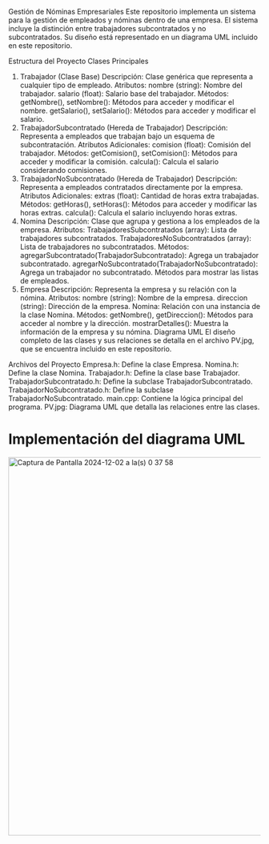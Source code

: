 Gestión de Nóminas Empresariales
Este repositorio implementa un sistema para la gestión de empleados y nóminas dentro de una empresa. El sistema incluye la distinción entre trabajadores subcontratados y no subcontratados. Su diseño está representado en un diagrama UML incluido en este repositorio.

Estructura del Proyecto
Clases Principales
1. Trabajador (Clase Base)
Descripción: Clase genérica que representa a cualquier tipo de empleado.
Atributos:
nombre (string): Nombre del trabajador.
salario (float): Salario base del trabajador.
Métodos:
getNombre(), setNombre(): Métodos para acceder y modificar el nombre.
getSalario(), setSalario(): Métodos para acceder y modificar el salario.
2. TrabajadorSubcontratado (Hereda de Trabajador)
Descripción: Representa a empleados que trabajan bajo un esquema de subcontratación.
Atributos Adicionales:
comision (float): Comisión del trabajador.
Métodos:
getComision(), setComision(): Métodos para acceder y modificar la comisión.
calcula(): Calcula el salario considerando comisiones.
3. TrabajadorNoSubcontratado (Hereda de Trabajador)
Descripción: Representa a empleados contratados directamente por la empresa.
Atributos Adicionales:
extras (float): Cantidad de horas extra trabajadas.
Métodos:
getHoras(), setHoras(): Métodos para acceder y modificar las horas extras.
calcula(): Calcula el salario incluyendo horas extras.
4. Nomina
Descripción: Clase que agrupa y gestiona a los empleados de la empresa.
Atributos:
TrabajadoresSubcontratados (array): Lista de trabajadores subcontratados.
TrabajadoresNoSubcontratados (array): Lista de trabajadores no subcontratados.
Métodos:
agregarSubcontratado(TrabajadorSubcontratado): Agrega un trabajador subcontratado.
agregarNoSubcontratado(TrabajadorNoSubcontratado): Agrega un trabajador no subcontratado.
Métodos para mostrar las listas de empleados.
5. Empresa
Descripción: Representa la empresa y su relación con la nómina.
Atributos:
nombre (string): Nombre de la empresa.
direccion (string): Dirección de la empresa.
Nomina: Relación con una instancia de la clase Nomina.
Métodos:
getNombre(), getDireccion(): Métodos para acceder al nombre y la dirección.
mostrarDetalles(): Muestra la información de la empresa y su nómina.
Diagrama UML
El diseño completo de las clases y sus relaciones se detalla en el archivo PV.jpg, que se encuentra incluido en este repositorio.

Archivos del Proyecto
Empresa.h: Define la clase Empresa.
Nomina.h: Define la clase Nomina.
Trabajador.h: Define la clase base Trabajador.
TrabajadorSubcontratado.h: Define la subclase TrabajadorSubcontratado.
TrabajadorNoSubcontratado.h: Define la subclase TrabajadorNoSubcontratado.
main.cpp: Contiene la lógica principal del programa.
PV.jpg: Diagrama UML que detalla las relaciones entre las clases.





# Implementación del diagrama UML


<img width="756" alt="Captura de Pantalla 2024-12-02 a la(s) 0 37 58" src="https://github.com/user-attachments/assets/b99496b0-90cf-46da-81b6-366a3714fd4e">

